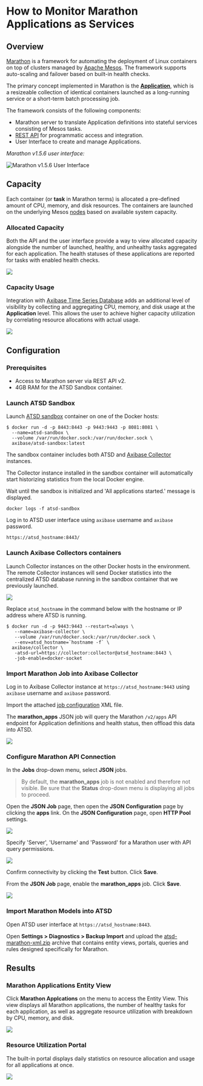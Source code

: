 # How to Monitor Marathon Applications as Services

## Overview

[Marathon](https://mesosphere.github.io/marathon/) is a framework for automating the deployment of Linux containers on top of clusters managed by [Apache Mesos](http://mesos.apache.org/). The framework supports auto-scaling and failover based on built-in health checks. 

The primary concept implemented in Marathon is the [**Application**](https://mesosphere.github.io/marathon/docs/application-basics.html), which is a resizeable collection of identical containers launched as a long-running service or a short-term batch processing job.

The framework consists of the following components:

* Marathon server to translate Application definitions into stateful services consisting of Mesos tasks.
* [REST API](http://mesosphere.github.io/marathon/api-console/index.html) for programmatic access and integration.
* User Interface to create and manage Applications.

_Marathon v1.5.6 user interface:_

![Marathon v1.5.6 User Interface](images/marathon_ui.png)

## Capacity

Each container (or **task** in Marathon terms) is allocated a pre-defined amount of CPU, memory, and disk resources. The containers are launched on the underlying Mesos [nodes](http://mesos.apache.org/documentation/latest/architecture/) based on available system capacity.

### Allocated Capacity

Both the API and the user interface provide a way to view allocated capacity alongside the number of launched, healthy, and unhealthy tasks aggregated for each application. The health statuses of these applications are reported for tasks with enabled health checks.

![](images/monitor-marathon.png)

### Capacity Usage

Integration with [Axibase Time Series Database](http://axibase.com/products/axibase-time-series-database/) adds an additional level of visibility by collecting and aggregating CPU, memory, and disk usage at the **Application** level. This allows the user to achieve higher capacity utilization by correlating resource allocations with actual usage.

![](images/marathon-applications-label.png)

## Configuration

### Prerequisites

* Access to Marathon server via REST API v2.
* 4GB RAM for the ATSD Sandbox container.

### Launch ATSD Sandbox

Launch [ATSD sandbox](https://github.com/axibase/dockers/tree/atsd-sandbox) container on one of the Docker hosts:

```
$ docker run -d -p 8443:8443 -p 9443:9443 -p 8081:8081 \
  --name=atsd-sandbox \
  --volume /var/run/docker.sock:/var/run/docker.sock \
  axibase/atsd-sandbox:latest
```

The sandbox container includes both ATSD and [Axibase Collector](https://github.com/axibase/axibase-collector/blob/master/jobs/docker.md) instances.

The Collector instance installed in the sandbox container will automatically start historizing statistics from the local Docker engine.

Wait until the sandbox is initialized and 'All applications started.' message is displayed.

```
docker logs -f atsd-sandbox
```

Log in to ATSD user interface using `axibase` username and `axibase` password.

```
https://atsd_hostname:8443/
```

### Launch Axibase Collectors containers

Launch Collector instances on the other Docker hosts in the environment. The remote Collector instances will send Docker statistics into the centralized ATSD database running in the sandbox container that we previously launched. 

![](images/marathon.png)

Replace `atsd_hostname` in the command below with the hostname or IP address where ATSD is running. 

```
$ docker run -d -p 9443:9443 --restart=always \
   --name=axibase-collector \
   --volume /var/run/docker.sock:/var/run/docker.sock \
   --env=atsd_hostname=`hostname -f` \
  axibase/collector \
   -atsd-url=https://collector:collector@atsd_hostname:8443 \
   -job-enable=docker-socket
```

### Import Marathon Job into Axibase Collector

Log in to Axibase Collector instance at `https://atsd_hostname:9443` using `axibase` username and `axibase` password.

Import the attached [job configuration](resources/marathon_jobs.xml) XML file.

The **marathon_apps** JSON job will query the Marathon `/v2/apps` API endpoint for Application definitions and health status, then offload this data into ATSD.

![](images/import_job.png)

### Configure Marathon API Connection

In the **Jobs** drop-down menu, select **JSON** jobs.

> By default, the **marathon_apps** job is not enabled and therefore not visible. Be sure that the **Status** drop-down menu is displaying all jobs to proceed.

Open the **JSON Job** page, then open the **JSON Configuration** page by clicking the **apps** link. On the **JSON Configuration** page, open **HTTP Pool** settings.

![](images/http_pool.png)

Specify 'Server', 'Username' and 'Password' for a Marathon user with API query permissions.

![](images/http_pool_config_.png)

Confirm connectivity by clicking the **Test** button. Click **Save**. 

From the **JSON Job** page, enable the **marathon_apps** job. Click **Save**.

![](images/enable_job.png)

### Import Marathon Models into ATSD

Open ATSD user interface at `https://atsd_hostname:8443`.

Open **Settings > Diagnostics > Backup Import** and upload the [atsd-marathon-xml.zip](resources/atsd-marathon-xml.zip) archive that contains entity views, portals, queries and rules designed specifically for Marathon.

## Results

### Marathon Applications Entity View

Click **Marathon Applcations** on the menu to access the Entity View. This view displays all Marathon applications, the number of healthy tasks for each application, as well as aggregate resource utilization with breakdown by CPU, memory, and disk.

![](images/marathon-applications.png)


### Resource Utilization Portal

The built-in portal displays daily statistics on resource allocation and usage for all applications at once.

![](images/marathon_portal.png)
